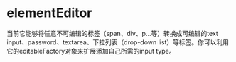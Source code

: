 # elementEditor
当前它能够将任意不可编辑的标签（span、div、p...等）转换成可编辑的text input、password、textarea、下拉列表（drop-down list）等标签。你可以利用它的editableFactory对象来扩展添加自己所需的input type。
